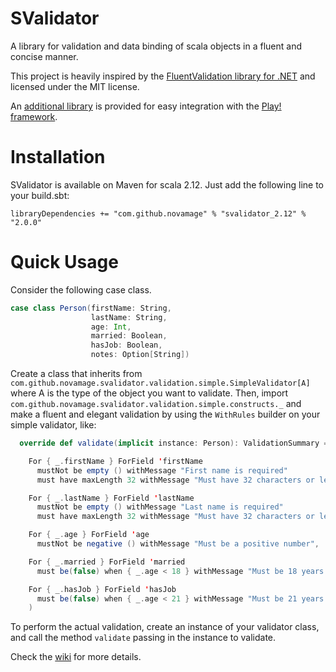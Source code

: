SValidator
==========

A library for validation and data binding of scala objects in a fluent and concise manner.

This project is heavily inspired by the [FluentValidation library for .NET](https://github.com/JeremySkinner/FluentValidation) and
licensed under the MIT license.

An [additional library](https://github.com/NovaMage/svalidator-play) is provided for easy integration with the [Play! framework](https://www.playframework.com/).

Installation
===========

SValidator is available on Maven for scala 2.12.  Just add the following line to your build.sbt:

```
libraryDependencies += "com.github.novamage" % "svalidator_2.12" % "2.0.0"
```

Quick Usage
===========

Consider the following case class.

```scala
case class Person(firstName: String,
                  lastName: String,
                  age: Int,
                  married: Boolean,
                  hasJob: Boolean,
                  notes: Option[String])
```

Create a class that inherits from `com.github.novamage.svalidator.validation.simple.SimpleValidator[A]` where A is
the type of the object you want to validate.  Then, import `com.github.novamage.svalidator.validation.simple.constructs._`
and make a fluent and elegant validation by using the `WithRules` builder on your simple validator, like:

```scala
  override def validate(implicit instance: Person): ValidationSummary = WithRules(

    For { _.firstName } ForField 'firstName
      mustNot be empty () withMessage "First name is required"
      must have maxLength 32 withMessage "Must have 32 characters or less",

    For { _.lastName } ForField 'lastName
      mustNot be empty () withMessage "Last name is required"
      must have maxLength 32 withMessage "Must have 32 characters or less",

    For { _.age } ForField 'age
      mustNot be negative () withMessage "Must be a positive number",

    For { _.married } ForField 'married
      must be(false) when { _.age < 18 } withMessage "Must be 18 years or older to allow marking marriage",

    For { _.hasJob } ForField 'hasJob
      must be(false) when { _.age < 21 } withMessage "Must be 21 years or older to allow marking a job"
    )
```

To perform the actual validation, create an instance of your validator class, and call the method `validate` passing in 
the instance to validate.

Check the [wiki](https://github.com/NovaMage/SValidator/wiki/SValidator) for more details.


